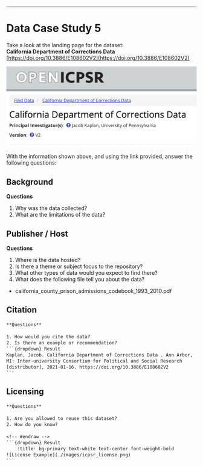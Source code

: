 <!-- #raw -->
---
# Data Case Study 5

Take a look at the landing page for the dataset:<br>
**California Department of Corrections Data** <br>
[https://doi.org/10.3886/E108602V2](https://doi.org/10.3886/E108602V2)

![california corrections data](./images/ca_corrections.png)

With the information shown above, and using the link provided, answer the following questions:

## Background

**Questions**

1. Why was the data collected?
2. What are the limitations of the data?

## Publisher / Host

**Questions**

1. Where is the data hosted?
2. Is there a theme or subject focus to the repository?
3. What other types of data would you expect to find there?
4. What does the following file tell you about the data?
- california_county_prison_admissions_codebook_1993_2010.pdf

## Citation

````{card}
**Questions**

1. How would you cite the data?
2. Is there an example or recommendation?
```{dropdown} Result
Kaplan, Jacob. California Department of Corrections Data . Ann Arbor, MI: Inter-university Consortium for Political and Social Research [distributor], 2021-01-16. https://doi.org/10.3886/E108602V2
```
````

## Licensing

````{card}
**Questions**

1. Are you allowed to reuse this dataset?
2. How do you know?

<!-- #endraw -->
```{dropdown} Result
    :title: bg-primary text-white text-center font-weight-bold
![License Example](./images/icpsr_license.png)
```
````
